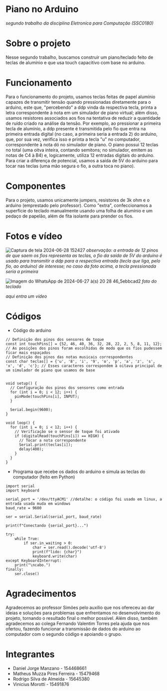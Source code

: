 # Piano no Arduino
*segundo trabalho da disciplina Eletronica para Computação (SSC0180)*

# Sobre o projeto
Nesse segundo trabalho, buscamos construir um piano/teclado feito de teclas de alumínio e que usa touch capacitivo com base no arduino. 

# Funcionamento
Para o funcionamento do projeto, usamos teclas feitas de papel alumínio capazes de transmitir tensão quando pressionadas diretamente para o arduíno, este que, "percebendo" a ddp vinda da respectiva tecla, printa a letra correspondente à nota em um simulador de piano virtual; além disso, usamos resistores associados aos fios na tentativa de reduzir a quantidade de ruído criado na análise da tensão. Por exemplo, ao pressionar a primeira tecla de alumínio, a ddp presente é transmitida pelo fio que entra na primeira entrada digital (no caso, a primeira seria a entrada 2) do arduíno, que, por sua vez, verifica isso e printa a tecla "u" no computador, correspondente à nota dó no simulador de piano. O piano possui 12 teclas no total (uma oitva inteira, contando semitons; no simulador, emitem as notas de C4 à B4) e, logicamente, utiliza 12 entradas digitais do arduíno. Para criar a diferença de potencial, usamos a saída de 5V do arduíno para tocar nas teclas (uma mão segura o fio, a outra toca no piano).

# Componentes
Para o projeto, usamos unicamente jumpers, resistores de 3k ohm e o arduíno (emprestado pelo professor). Como "extra", confeccionamos a superfície do teclado manualmente usando uma folha de alumínio e um pedaço de papelão, além de fita isolante para prender os fios.

# Fotos e vídeo
![Captura de tela 2024-06-28 152427](https://github.com/danieljmanzano/piano-no-arduino/assets/162331747/b48b6213-b2db-4bb4-8922-e110c85e97d9)
*observação: a entrada de 12 pinos de que saem os fios representa as teclas, o fio da saída de 5V do arduíno é usado para transmitir a ddp para a respectiva entrada (tecla que liga, pelo fio, ao arduíno) de interesse; no caso da foto acima, a tecla pressionada seria a primeira*


![Imagem do WhatsApp de 2024-06-27 à(s) 20 28 46_5ebbcad2](https://github.com/danieljmanzano/piano-no-arduino/assets/162331747/89168468-4477-4bbb-94bd-7698d7bc7360)
*foto do teclado* 


*aqui entra um vídeo*
# Códigos
- Código do arduino
```
// Definição dos pinos dos sensores de toque
const int touchPins[] = {52, 46, 40, 36, 32, 28, 22, 2, 5, 8, 11, 12}; // As posições dos pinos foram escolhidas de modo que os fios pudessem ficar mais espaçados
// Definição dos pinos das notas musicais correspondentes
const char teclas[] = {'u', '8', 'i', '9', 'o', 'p', 'a', 'z', 's', 'x', 'd', 'c'}; // Esses caracteres correspondem à oitava principal de um simulador de piano que usamos de base


void setup() {
  // Configuração dos pinos dos sensores como entrada
  for (int i = 0; i < 12; i++) {
    pinMode(touchPins[i], INPUT);
  }
  
  Serial.begin(9600);
}

void loop() {
  for (int i = 0; i < 12; i++) {
    // Verificação se o sensor de toque foi ativado
    if (digitalRead(touchPins[i]) == HIGH) {
      // Tocar a nota correspondente
      Serial.print(teclas[i]);
      delay(400);
    }
  }
}
```
- Programa que recebe os dados do arduino e simula as teclas do computador (feito em Python)
```
import serial
import keyboard

serial_port = '/dev/ttyACM1' //detalhe: o código foi usado em linux, a entrada usada muda em windows
baud_rate = 9600  

ser = serial.Serial(serial_port, baud_rate)

print(f"Conectando {serial_port}...")

try:
    while True:
        if ser.in_waiting > 0:
            char = ser.read().decode('utf-8')
            print(f"lido: {char}")
            keyboard.write(char)
except KeyboardInterrupt:
    print("\ncabo.")
finally:
    ser.close()
```

# Agradecimentos
Agradecemos ao professor Simões pelo auxílio que nos ofereceu ao dar ideias e soluções para problemas que enfrentamos no desenvolvimento do projeto, tornando o resultado final o melhor possível. Além disso, também agradecemos ao colega Fernando Valentim Torres pela ajuda que nos ofertou, fazendo funcionar a transmissão de dados do arduino ao computador com o segundo código e apoiando o grupo.

# Integrantes
- Daniel Jorge Manzano - 154468661
- Matheus Muzza Pires Ferreira - 15479468
- Rodrigo Silva de Almeida - 15645380
- Vinicius Morotti - 15491876


